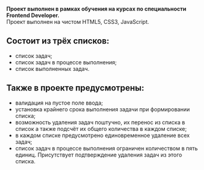 **Проект выполнен в рамках обучения на курсах по специальности Frontend Developer.** <br>
Проект выполнен на чистом HTML5, CSS3, JavaScript.

## Состоит из трёх списков: 
  - список задач;
  - список задач в процессе выполнения;
  - список выполненных задач.
  
 ## Также в проекте предусмотрены:
  - валидация на пустое поле ввода; 
  - установка крайнего срока выполнения задачи при формировании списка;
  - возможность удаления задач поштучно, их перенос из списка в список а также подсчёт их общего количества в каждом списке;
  - в каждом списке предусмотрено единовременное удаление всех задач;
  - список задач в процессе выполнения ограничен количеством в пять единиц. Присутствует подтверждение удаления задач из этого списка. 
